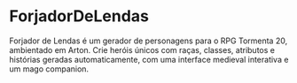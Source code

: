 # ForjadorDeLendas
Forjador de Lendas é um gerador de personagens para o RPG Tormenta 20, ambientado em Arton. Crie heróis únicos com raças, classes, atributos e histórias geradas automaticamente, com uma interface medieval interativa e um mago companion.
